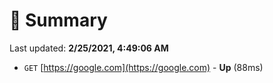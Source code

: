 # 📖 Summary
Last updated: **2/25/2021, 4:49:06 AM**

- `GET` [https://google.com](https://google.com) - **Up** (88ms)
